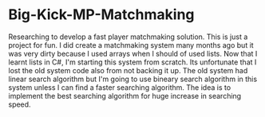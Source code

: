 # Big-Kick-MP-Matchmaking
Researching to develop a fast player matchmaking solution. This is just a project for fun. I did create a matchmaking system many months ago but it was very dirty because I used arrays when I should of used lists. Now that I learnt lists in C#, I'm starting this system from scratch. Its unfortunate that I lost the old system code also from not backing it up. The old system had linear search algorithm but I'm going to use bineary search algorithm in this system unless I can find a faster searching algorithm. The idea is to implement the best searching algorithm for huge increase in searching speed.
